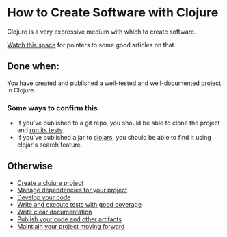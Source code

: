 # How to Create Software with Clojure

Clojure is a very expressive medium with which to create software.

[Watch this space](https://github.com/ericdscott/ClojureCookbook/issues/14) for pointers to some good articles on that.

## Done when:

You have created and published a well-tested and well-documented project in Clojure.

### Some ways to confirm this

- If you've published to a git repo, you should be able to clone the project and [run its tests].
- If you've published a jar to [clojars](https://clojars.org/), you should be able to find it using clojar's search feature.


## Otherwise
- [Create a clojure project]
- [Manage dependencies for your project]
- [Develop your code]
- [Write and execute tests with good coverage]
- [Write clear documentation]
- [Publish your code and other artifacts]
- [Maintiain your project moving forward]


[Create a clojure project]:./ToCreateAClojureProject.md
[Develop your code]:./ToDevelopYourCode.md
[Manage dependencies for your project]:./ToManageDependencies.md
[Publish your code and other artifacts]:./ToPublishYourCodeAndArtifacts.md
[Write and execute tests with good coverage]:./ToWriteAndExecuteTests.md
[Write clear documentation]:./ToManageDocumentation.md
[run its tests]:./ToWriteAndExecuteTests.md
[Maintiain your project moving forward]:./ToMaintainYourProject.md
